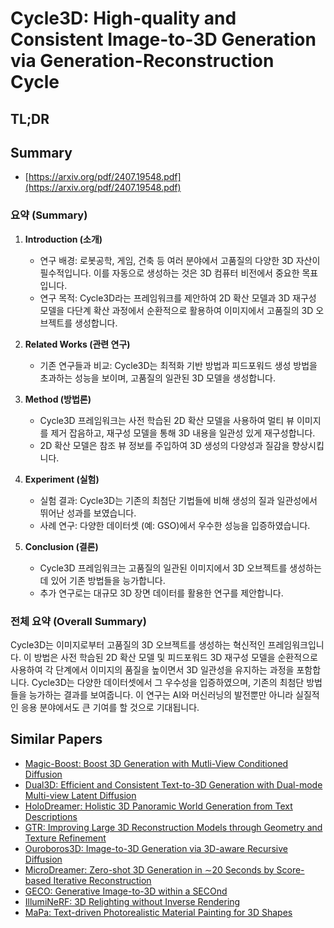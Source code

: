# Cycle3D: High-quality and Consistent Image-to-3D Generation via Generation-Reconstruction Cycle
## TL;DR
## Summary
- [https://arxiv.org/pdf/2407.19548.pdf](https://arxiv.org/pdf/2407.19548.pdf)

### 요약 (Summary)

1. **Introduction (소개)**
   - 연구 배경: 로봇공학, 게임, 건축 등 여러 분야에서 고품질의 다양한 3D 자산이 필수적입니다. 이를 자동으로 생성하는 것은 3D 컴퓨터 비전에서 중요한 목표입니다.
   - 연구 목적: Cycle3D라는 프레임워크를 제안하여 2D 확산 모델과 3D 재구성 모델을 다단계 확산 과정에서 순환적으로 활용하여 이미지에서 고품질의 3D 오브젝트를 생성합니다.

2. **Related Works (관련 연구)**
   - 기존 연구들과 비교: Cycle3D는 최적화 기반 방법과 피드포워드 생성 방법을 초과하는 성능을 보이며, 고품질의 일관된 3D 모델을 생성합니다.

3. **Method (방법론)**
   - Cycle3D 프레임워크는 사전 학습된 2D 확산 모델을 사용하여 멀티 뷰 이미지를 제거 잡음하고, 재구성 모델을 통해 3D 내용을 일관성 있게 재구성합니다.
   - 2D 확산 모델은 참조 뷰 정보를 주입하여 3D 생성의 다양성과 질감을 향상시킵니다.

4. **Experiment (실험)**
   - 실험 결과: Cycle3D는 기존의 최첨단 기법들에 비해 생성의 질과 일관성에서 뛰어난 성과를 보였습니다.
   - 사례 연구: 다양한 데이터셋 (예: GSO)에서 우수한 성능을 입증하였습니다.

5. **Conclusion (결론)**
   - Cycle3D 프레임워크는 고품질의 일관된 이미지에서 3D 오브젝트를 생성하는 데 있어 기존 방법들을 능가합니다.
   - 추가 연구로는 대규모 3D 장면 데이터를 활용한 연구를 제안합니다.

### 전체 요약 (Overall Summary)

Cycle3D는 이미지로부터 고품질의 3D 오브젝트를 생성하는 혁신적인 프레임워크입니다. 이 방법은 사전 학습된 2D 확산 모델 및 피드포워드 3D 재구성 모델을 순환적으로 사용하여 각 단계에서 이미지의 품질을 높이면서 3D 일관성을 유지하는 과정을 포함합니다. Cycle3D는 다양한 데이터셋에서 그 우수성을 입증하였으며, 기존의 최첨단 방법들을 능가하는 결과를 보여줍니다. 이 연구는 AI와 머신러닝의 발전뿐만 아니라 실질적인 응용 분야에서도 큰 기여를 할 것으로 기대됩니다.

## Similar Papers
- [Magic-Boost: Boost 3D Generation with Mutli-View Conditioned Diffusion](2404.06429.md)
- [Dual3D: Efficient and Consistent Text-to-3D Generation with Dual-mode Multi-view Latent Diffusion](2405.09874.md)
- [HoloDreamer: Holistic 3D Panoramic World Generation from Text Descriptions](2407.15187.md)
- [GTR: Improving Large 3D Reconstruction Models through Geometry and Texture Refinement](2406.05649.md)
- [Ouroboros3D: Image-to-3D Generation via 3D-aware Recursive Diffusion](2406.03184.md)
- [MicroDreamer: Zero-shot 3D Generation in $\sim$20 Seconds by Score-based Iterative Reconstruction](2404.19525.md)
- [GECO: Generative Image-to-3D within a SECOnd](2405.20327.md)
- [IllumiNeRF: 3D Relighting without Inverse Rendering](2406.06527.md)
- [MaPa: Text-driven Photorealistic Material Painting for 3D Shapes](2404.17569.md)
